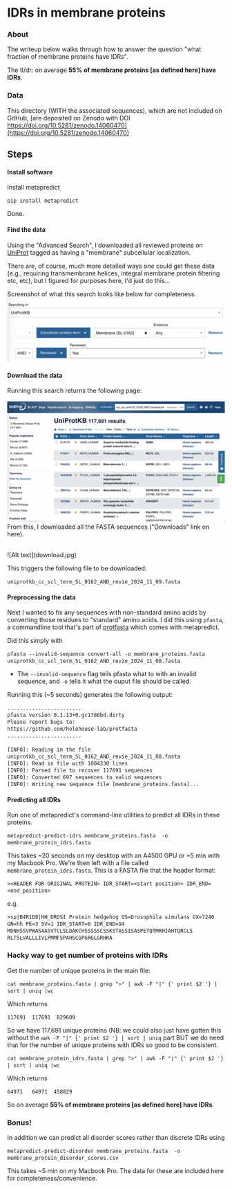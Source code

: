 # IDRs in membrane proteins

### About
The writeup below walks through how to answer the question "what fraction of membrane proteins have IDRs".

The tl/dr: on average **55% of membrane proteins [as defined here] have IDRs**.

### Data
This directory (WITH the associated sequences), which are not included on GitHub, [are deposited on Zenodo with DOI https://doi.org/10.5281/zenodo.14060470](https://doi.org/10.5281/zenodo.14060470)

## Steps

#### Install software
Install metapredict

	pip install metapredict
	
Done.

#### Find the data
	
Using the "Advanced Search", I downloaded all reviewed proteins on [UniProt](https://uniprot.org/) tagged as having a "membrane" subcellular localization. 

There are, of course, much more detailed ways one could get these data (e.g., requiring transmembrane helices, integral membrane protein filtering etc, etc), but I figured for purposes here, I'd just do this...

Screenshot of what this search looks like below for completeness.
<br>
![Alt text](uniprot_settings.jpg)
<br>

#### Download the data
Running this search returns the following page:<br><br>
![Alt text](uniprot_result.jpg)
<br>
From this, I downloaded all the FASTA sequences ("Downloads" link on here).

<br>
![Alt text](download.jpg)
<br>

This triggers the following file to be downloaded:

	uniprotkb_cc_scl_term_SL_0162_AND_revie_2024_11_09.fasta


#### Preprocessing the data	
Next I wanted to fix any sequences with non-standard amino acids by converting those residues to "standard" amino acids. I did this using `pfasta`, a commandline tool that's part of [protfasta](https://protfasta.readthedocs.io/en/latest/) which comes with metapredict.

Did this simply with

	pfasta --invalid-sequence convert-all -o membrane_proteins.fasta uniprotkb_cc_scl_term_SL_0162_AND_revie_2024_11_08.fasta
	
* The `--invalid-sequence` flag tells pfasta what to with an invalid sequence, and `-o` tells it what the ouput file should be called.


Running this (~5 seconds) generates the following output:

	........................
	pfasta version 0.1.13+0.gc1786bd.dirty
	Please report bugs to:
	https://github.com/holehouse-lab/protfasta
	........................
	
	[INFO]: Reading in the file uniprotkb_cc_scl_term_SL_0162_AND_revie_2024_11_08.fasta
	[INFO]: Read in file with 1004330 lines
	[INFO]: Parsed file to recover 117691 sequences
	[INFO]: Converted 697 sequences to valid sequences
	[INFO]: Writing new sequence file [membrane_proteins.fasta]...
	
	
#### Predicting all IDRs
Run one of metapredict's command-line utilities to predict all IDRs in these proteins.

	metapredict-predict-idrs membrane_proteins.fasta  -o membrane_protein_idrs.fasta
	
	
This takes ~20 seconds on my desktop with an A4500 GPU or ~5 min with my Macbook Pro. We're then left with a file called `membrane_protein_idrs.fasta`. This is a FASTA file that the header format:


	><HEADER FOR ORIGINAL PROTEIN> IDR_START=<start position> IDR_END=<end_position>
	
e.g. 

	>sp|B4R1D8|HH_DROSI Protein hedgehog OS=Drosophila simulans OX=7240 GN=hh PE=3 SV=1 IDR_START=0 IDR_END=94
	MDNHSSVPWASAASVTCLSLDAKCHSSSSSCSSKSTASSISASPETQTMRHIAHTQRCLS
	RLTSLVALLLIVLPMMFSPAHSCGPGRGLGRHRA
	
		
### Hacky way to get number of proteins with IDRs

Get the number of unique proteins in the main file:

	cat membrane_proteins.fasta | grep ">" | awk -F "|" {' print $2 '} | sort | uniq |wc
	

	
Which returns

	117691  117691  829609
	
So we have 117,691 unique proteins (NB: we could also just have gotten this without the `awk -F "|" {' print $2 '} | sort | uniq` part BUT we do need that for the number of unique proteins with IDRs so good to be consistent.

	cat membrane_protein_idrs.fasta | grep ">" | awk -F "|" {' print $2 '} | sort | uniq |wc
	
Which returns

	64971   64971  458829	
	
So on average **55% of membrane proteins [as defined here] have IDRs**.


### Bonus!
In addition we can predict all disorder scores rather than discrete IDRs using

	metapredict-predict-disorder membrane_proteins.fasta  -o membrane_protein_disorder_scores.csv
	
This takes ~5 min on my Macbook Pro. The data for these are included here for completeness/convenience. 	
	